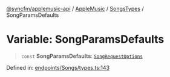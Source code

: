 [@syncfm/applemusic-api](../../../../../../globals.md) / [AppleMusic](../../../index.md) / [SongsTypes](../index.md) / SongParamsDefaults

# Variable: SongParamsDefaults

> `const` **SongParamsDefaults**: [`SongRequestOptions`](../interfaces/SongRequestOptions.md)

Defined in: [endpoints/Songs/types.ts:143](https://github.com/sync-fm/applemusic-api/blob/9471caba6a6b5bc92263ffc6e5d9c04672ec1f7f/src/endpoints/Songs/types.ts#L143)
